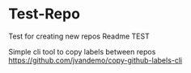 # Test-Repo
Test for creating new repos
Readme TEST

Simple cli tool to copy labels between repos
https://github.com/jvandemo/copy-github-labels-cli
